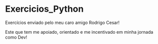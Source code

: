 # Exercicios_Python
Exercícios enviado pelo meu caro amigo Rodrigo Cesar! 

Este que tem me apoiado, orientado e me incentivado em minha jornada como Dev!
